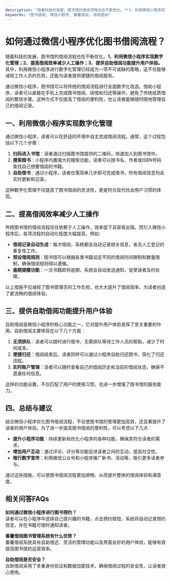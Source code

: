 ```yaml
---
description: "随着科技的发展，图书馆的借阅流程也在不断优化。**1、利用微信小程序实现数字化管理；2、提高借阅效率减少人工操作；3、提供自助借阅功能提升用户体验。** 其中，利用微信小程序进行数字化管理已经成为一项不可或缺的策略，这不仅能够减轻工作人员的负担，还能为读者提供便捷的借阅服务。"
keywords: "图书借阅, 微信小程序, 番薯借阅, 自助借阅"
---
```

# 如何通过微信小程序优化图书借阅流程？

随着科技的发展，图书馆的借阅流程也在不断优化。**1、利用微信小程序实现数字化管理；2、提高借阅效率减少人工操作；3、提供自助借阅功能提升用户体验。** 其中，利用微信小程序进行数字化管理已经成为一项不可或缺的策略，这不仅能够减轻工作人员的负担，还能为读者提供便捷的借阅服务。

通过微信小程序，图书馆可以将传统的借阅流程进行全面数字化改造。借助小程序，读者可以直接在手机上完成图书借阅、续借和归还等操作，避免了传统纸质借阅的繁琐步骤。这种方式不仅提高了借阅的便利性，也让读者能够随时随地管理自己的借阅记录。

## 一、利用微信小程序实现数字化管理

通过微信小程序，读者可以在舒适的环境中自主完成借阅流程。通常，这个过程包括以下几个步骤：

1. **扫码进入书馆**：读者通过扫描图书馆提供的二维码，快速加入到图书馆中。
2. **搜索图书**：小程序内置强大的搜索功能，读者可以按书名、作者或ISBN号码查找自己想要借阅的书籍。
3. **自助借书**：通过小程序，读者仅需简单几步即可完成借书，所有借阅信息均会实时更新和记录。

这种数字化管理不仅提高了图书借阅的灵活性，更是符合现代社会用户习惯的体现。

## 二、提高借阅效率减少人工操作

传统图书馆的借阅流程往往依赖于人工操作，效率低下且容易出错。而引入微信小程序后，各项流程的自动化程度大幅提高，例如:

- **借阅记录自动生成**：每次借阅，系统都会自动记录相关信息，省去人工登记的重复性工作。
- **预设借阅规则**：图书馆可以根据各类书籍设定不同的借阅时间限制和数量限制，确保借阅规则得以遵循。
- **逾期提醒功能**：一旦书籍即将逾期，系统会自动发送通知，促使读者及时处理。

以上措施不仅减轻了图书管理员的工作负担，也大大提升了借阅效率，为读者创造了更流畅的借阅体验。

## 三、提供自助借阅功能提升用户体验

自助借阅是微信小程序的核心功能之一，它对提升用户体验发挥了至关重要的作用。自助借阅主要体现在以下几个方面：

1. **无须排队**：读者可以随时进行借书，无需排队等待工作人员的帮助，减少了时间成本。
2. **便捷归还**：借阅结束后，读者同样可以通过小程序自助归还图书，简化了归还流程。
3. **实时账户管理**：读者可以随时查看自己的借阅历史和当前的借阅状态，确保不遗漏任何信息。

这样的功能设置，不仅匹配了用户的使用习惯，也进一步增强了图书馆的服务能力。

## 四、总结与建议

结合微信小程序优化图书借阅流程，不仅使图书馆的管理更加高效，还显著提升了读者的用户体验。为了进一步提高图书借阅的便利性，可以考虑以下几点：

- **提升小程序功能**：持续更新和优化小程序的各种功能，确保其符合读者的需求。
- **增加用户互动**：通过评论、评分等功能促进读者之间的互动，提高社交性。
- **推行数字宣传**：利用微信公众号和小程序推广新书、活动等，吸引更多读者参与。

通过这些措施，可以使图书借阅流程更加顺畅，从而提升整体的借阅体验和满意度。

## 相关问答FAQs

**如何通过微信小程序进行图书预约？**  
读者可以在小程序中选择自己感兴趣的书籍，点击预约按钮，系统将自动记录预约信息，并在书籍可借时通知读者。

**番薯借阅图书管理系统有什么优势？**  
番薯借阅系统具有自助借还、灵活的管理功能以及界面友好的用户体验，能够有效提高图书馆的运营效率。

**自助借阅是否安全？**  
自助借阅采用了多重身份验证和数据加密技术，确保借阅过程的安全性，让读者放心使用。
